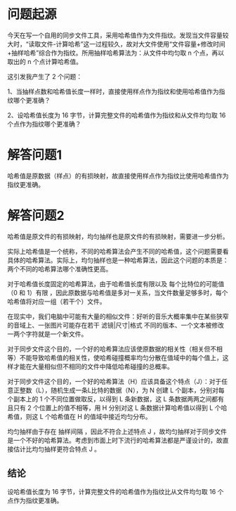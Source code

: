 # 问题起源

今天在写一个自用的同步文件工具，采用哈希值作为文件指纹。发现当文件容量较大时，“读取文件-计算哈希”这一过程较久，故对大文件使用“文件容量+修改时间+抽样哈希”综合作为指纹。所用抽样哈希算法为：从文件中均匀取 n 个点，再以取出的 n 个点计算哈希值。

这引发我产生了 2 个问题：

1、当抽样点数和哈希值长度一样时，直接使用样点作为指纹和使用哈希值作为指纹哪个更准确？

2、设哈希值长度为 16 字节，计算完整文件的哈希值作为指纹和从文件均匀取 16 个点作为指纹哪个更准确？

# 解答问题1

哈希值是原数据（样点）的有损映射，故直接使用样点作为指纹比使用哈希值作为指纹更准确。

# 解答问题2

哈希值是原文件的有损映射，均匀抽样也是原文件的有损映射，需要进一步分析。

实际上哈希值是一个统称，不同的哈希算法会产生不同的哈希值，这个问题需要看具体的哈希算法。实际上，均匀抽样也是一种哈希算法，因此这个问题的本质是：两个不同的哈希算法哪个准确性更高。

对于哈希值长度固定的哈希算法，由于哈希值长度有限以及 每个比特位的可能值（0 和 1）有限 ，因此原数据与哈希值是多对一关系，当文件数量足够多时，每个哈希值将对应一组（若干个）文件。

在现实中，我们电脑中可能有大量的相似文件：好听的音乐大概率集中在某些狭窄的音域上、一张图片可能存在若干 滤镜|尺寸|格式 不同的版本、一个文本被修改一两个字符就是一个新文件。

对于同步文件这个目的，一个好的哈希算法应该使原数据的相关性（相关但不相等）不能导致哈希值的相关性，使哈希碰撞概率均匀分散在值域中的每个值上，这样才能在大量相似但不相同的文件中降低哈希碰撞的总概率。

对于同步文件这个目的，一个好的哈希算法（H）应该具备这个特点（J）：对于任意正整数（L），随机生成一条L比特的数据（N），为 N 创建 L 个副本，分别对每个副本上的 1 个不同位置做取反，以得到 L 条新数据，这 L 条数据两两之间都有且只有 2 个位置上的值不相等，用 H 分别对这 L 条数据计算哈希值以得到 L 个哈希值，则这 L 个哈希值在 H 的值域中接近均匀分布。

均匀抽样由于存在 抽样间隔 ，因此不符合上述特点 J ，故均匀抽样对于同步文件是一个不好的哈希算法。考虑到市面上时下流行的哈希算法都是严谨设计的，故直接估计比均匀抽样更符合特点 J 。

## 结论

设哈希值长度为 16 字节，计算完整文件的哈希值作为指纹比从文件均匀取 16 个点作为指纹更准确。
